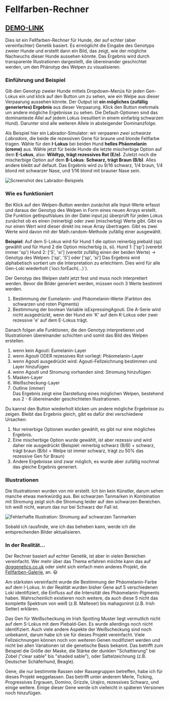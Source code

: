 # Fellfarben-Rechner
## [DEMO-LINK](https://lisa-pan.github.io/coat-calculator/)
Dies ist ein Fellfarben-Rechner für Hunde, der auf echter (aber vereinfachter) Genetik basiert.
Es ermöglicht die Eingabe des Genotyps zweier Hunde und erstellt dann ein Bild, das zeigt, wie der mögliche Nachwuchs dieser Hunde aussehen könnte. Das Ergebnis wird durch transparente Illustrationen dargestellt,
die übereinander geschichtet werden, um den Phänotyp des Welpen zu visualisieren. 

### Einführung und Beispiel
Gib den Genotyp zweier Hunde mittels Dropdown-Menüs für jeden Gen-Lokus ein und klick auf den Button um zu sehen, wie ein Welpe aus dieser Verpaarung aussehen könnte. 
Der Output ist **ein mögliches (zufällig generiertes) Ergebnis** aus dieser Verpaarung. Klick den Button mehrmals um andere mögliche Ergebnisse zu sehen. 
Die Default-Optionen sind das dominanteste Allel auf jedem Lokus (resultiert in einem einfarbig schwarzen Hund). Darunter sind alle weiteren Allele in absteigender Dominanzfolge.

Als Beispiel hier ein Labrador-Simulator: wir verpaaren *zwei schwarze Labradore*, die beide die rezessiven Gene für braune und blonde Fellfarbe tragen.
Wähle für den **I-Lokus** bei beiden Hund **helles Phäomelanin (creme)** aus. 
Wähle jetzt für beide Hunde die letzte mischerbige Option auf dem **E-Lokus**, also: **Wildtyp, trägt rezessives Rot (E/e)**. 
Zuletzt noch die mischerbige Option auf dem **B-Lokus**: **Schwarz, trägt Braun (B/b)**.
Alles andere bleibt auf default.
Das Ergebnis wird zu 9/16 schwarz, 1/4 braun, 1/4 blond mit schwarzer Nase, und 1/16 blond mit brauner Nase sein.

![Screenshot des Labrador-Beispiels](https://github.com/lisa-pan/coat-calculator/assets/132587189/fbc06c05-13c0-420b-ab17-8baba0a5a3d3)

### Wie es funktioniert
Bei Klick auf den Welpen-Button werden zunächst alle Input-Werte erfasst und daraus der Genotyp des Welpen in Form eines neuen Arrays erstellt. 
Die Funktion getInputValues (in der Datei input.js) überprüft für jeden Lokus zunächst ob es einen (reinerbig) oder zwei (mischerbig) Werte gibt. Gibt es nur einen Wert wird dieser
direkt ins neue Array übertragen. Gibt es zwei Werte wird davon mit der Math.random-Methode zufällig einer ausgewählt.

**Beispiel**:
Auf dem S-Lokus wird für Hund 1 die option reinerbig piebald (sp) gewählt und für Hund 2 die Option mischerbig (s, si).
Hund 1: ['sp'] (vererbt immer 'sp')
Hund 2: ['S', 'si'] (vererbt zufällig einen der beiden Werte)
-> Genotyp des Welpen: ['sp', 'S'] oder ['sp', 'si']
Das Ergebnis wird alphabetisch sortiert um die Interpretation zu erleichtern. Dies wird für alle Gen-Loki wiederholt (´loci.forEach(...)´). 

Der Genotyp des Welpen steht jetzt fest und muss noch interpretiert werden. Bevor die Bilder generiert werden, müssen noch 3 Werte bestimmt werden.
1. Bestimmung der Eumelanin- und Phäomelanin-Werte (Farbton des schwarzen und roten Pigments)
2. Bestimmung der boolean Variable isExpressingAgouti. Die A-Serie wird nicht ausgedrückt, wenn der Hund ein 'K' auf dem K-Lokus oder zwei rezessive 'e' auf dem E-Lokus trägt.
   
Danach folgen alle Funktionen, die den Genotyp interpretieren und Illustrationen übereinander schichten und somit das Bild des Welpen erstellen. 
1. wenn kein Agouti: Eumelanin-Layer
2. wenn Agouti ODER rezessives Rot vorliegt: Phäomelanin-Layer
3. wenn Agouti ausgedrückt wird: Agouti-Fellzeichnung bestimmen und Layer hinzufügen
4. wenn Agouti und Stromung vorhanden sind: Stromung hinzufügen
5. Masken-Layer
6. Weißscheckung-Layer
7. Outline (immer)  
Das Ergebnis zeigt eine Darstellung eines möglichen Welpen, bestehend aus 2 - 6 übereinander geschichteten Illustrationen.

Du kannst den Button wiederholt klicken um andere mögliche Ergebnisse zu zeigen. Bleibt das Ergebnis gleich, gibt es dafür drei verschiedene Ursachen:
1. Nur reinerbige Optionen wurden gewählt, es gibt nur eine mögliches Ergebnis.
2. Eine mischerbige Option wurde gewählt, ist aber rezessiv und wird daher nie ausgedrückt
   (Beispiel: reinerbig schwarz (B/B) + schwarz, trägt braun (B/b) = Welpe ist immer schwarz, trägt zu 50% das rezessive Gen für Braun)
3. Andere Ergebnisse sind zwar möglich, es wurde aber zufällig nochmal das gleiche Ergebnis generiert.

### Illustrationen
Die Illustrationen wurden von mir erstellt. Ich bin kein Künstler, darum sehen manche etwas merkwürdig aus. 
Bei schwarzen Tanmarken in Kombination mit Stromung zeigt sich die Stromung leider auf den schwarzen Bereichen. Ich weiß nicht, warum das nur bei Schwarz der Fall ist.

![Fehlerhafte Illustration: Stromung auf schwarzen Tanmarken](https://github.com/lisa-pan/coat-calculator/assets/132587189/e5a6ed2b-cf2a-4c15-8bf6-0a2d2a2f0eb6)

Sobald ich rausfinde, wie ich das beheben kann, werde ich die entsprechenden Bilder aktualisieren. 

### In der Realität...
Der Rechner basiert auf echter Genetik, ist aber in vielen Bereichen vereinfacht. 
Wer mehr über das Thema erfahren möchte kann das auf [doggenetics.co.uk](http://doggenetics.co.uk/index.htm) oder
sieht sich einfach mein anderes Projekt, die [Fellfarben-Galerie](https://lisa-pan.github.io/color-gallery/), an. :smiley:

Am stärksten vereinfacht wurde die Bestimmung der Phäomelanin-Farbe auf dem I-Lokus. 
In der Realität wurden bisher Gene auf 5 verschiedenen Loki identifiziert, die Einfluss auf die Intensität des Phäomelanin-Pigments haben. Wahrscheinlich existieren noch weitere, da auch
diese 5 nicht das komplette Spektrum von weiß (z.B. Malteser) bis mahagonirot (z.B. Irish Setter) erklären.

Das Gen für Weißscheckung im Irish Spotting Muster liegt vermutlich nicht auf dem S-Lokus mit dem Piebald-Gen. Es wurde allerdings noch nicht identifiziert. Auch viele andere Aspekte
der Weißscheckung sind noch unbekannt, darum habe ich sie für dieses Projekt vereinfacht.
Viele Fellzeichnungen können noch von weiteren Genen modifiziert werden und nicht bei allen Variationen ist die genetische Basis bekannt. Das betrifft zum Beispiel die Größe der Maske,
die Stärke der dunklen "Schattierung" bei Zobel ("clear sable" bis "shaded sable"), oder Sattelzeichnung (z.B. Deutscher Schäferhund, Beagle). 

Gene, die nur bestimmte Rassen oder Rassegruppen betreffen, habe ich für dieses Projekt weggelassen. Das betrifft unter anderem Merle, Ticking, Progressives Ergrauen,
Domino, Grizzle, Urajiro, rezessives Schwarz, und einige weitere. 
Einige dieser Gene werde ich vielleicht in späteren Versionen noch hinzufügen.
